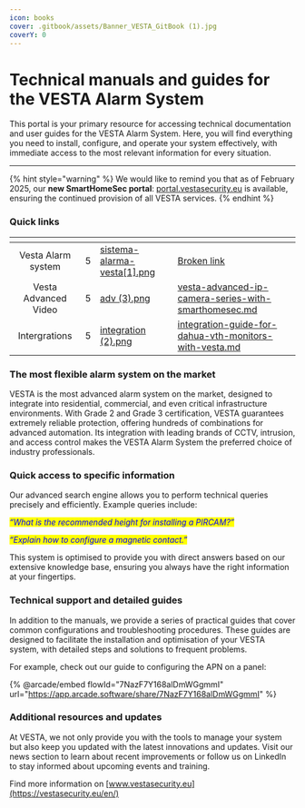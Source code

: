 ```yaml
---
icon: books
cover: .gitbook/assets/Banner_VESTA_GitBook (1).jpg
coverY: 0
---
```


# Technical manuals and guides for the VESTA Alarm System

This portal is your primary resource for accessing technical documentation and user guides for the VESTA Alarm System. Here, you will find everything you need to install, configure, and operate your system effectively, with immediate access to the most relevant information for every situation.

***

{% hint style="warning" %}
We would like to remind you that as of February 2025, our **new SmartHomeSec portal**: [portal.vestasecurity.eu](https://portal.vestasecurity.eu/Vesta/) is available, ensuring the continued provision of all VESTA services.
{% endhint %}

### Quick links

<table data-view="cards"><thead><tr><th align="center"></th><th data-type="rating" data-max="5"></th><th data-hidden data-card-cover data-type="files"></th><th data-hidden data-card-target data-type="content-ref"></th></tr></thead><tbody><tr><td align="center">Vesta Alarm system</td><td>5</td><td><a href=".gitbook/assets/sistema-alarma-vesta[1].png">sistema-alarma-vesta[1].png</a></td><td><a href="broken-reference">Broken link</a></td></tr><tr><td align="center">Vesta Advanced Video</td><td>5</td><td><a href=".gitbook/assets/adv (3).png">adv (3).png</a></td><td><a href="vesta-advanced-video/vesta-advanced-ip-camera-series-with-smarthomesec.md">vesta-advanced-ip-camera-series-with-smarthomesec.md</a></td></tr><tr><td align="center">Intergrations</td><td>5</td><td><a href=".gitbook/assets/integration (2).png">integration (2).png</a></td><td><a href="integration-guide-for-dahua-vth-monitors-with-vesta.md">integration-guide-for-dahua-vth-monitors-with-vesta.md</a></td></tr></tbody></table>

### The most flexible alarm system on the market

VESTA is the most advanced alarm system on the market, designed to integrate into residential, commercial, and even critical infrastructure environments. With Grade 2 and Grade 3 certification, VESTA guarantees extremely reliable protection, offering hundreds of combinations for advanced automation. Its integration with leading brands of CCTV, intrusion, and access control makes the VESTA Alarm System the preferred choice of industry professionals.

### Quick access to specific information

Our advanced search engine allows you to perform technical queries precisely and efficiently. Example queries include:

_<mark style="color:blue;">“What is the recommended height for installing a PIRCAM?”</mark>_

_<mark style="color:blue;">“Explain how to configure a magnetic contact.”</mark>_&#x20;

This system is optimised to provide you with direct answers based on our extensive knowledge base, ensuring you always have the right information at your fingertips.

### Technical support and detailed guides

In addition to the manuals, we provide a series of practical guides that cover common configurations and troubleshooting procedures. These guides are designed to facilitate the installation and optimisation of your VESTA system, with detailed steps and solutions to frequent problems.&#x20;

For example, check out our guide to configuring the APN on a panel:

{% @arcade/embed flowId="7NazF7Y168alDmWGgmmI" url="https://app.arcade.software/share/7NazF7Y168alDmWGgmmI" %}

### Additional resources and updates

At VESTA, we not only provide you with the tools to manage your system but also keep you updated with the latest innovations and updates. Visit our news section to learn about recent improvements or follow us on LinkedIn to stay informed about upcoming events and training.&#x20;

Find more information on [www.vestasecurity.eu](https://vestasecurity.eu/en/)
